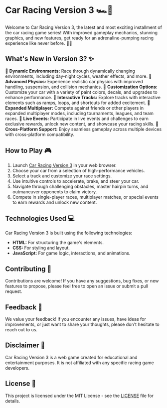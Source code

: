# Car Racing Version 3 🏎️🏁

Welcome to Car Racing Version 3, the latest and most exciting installment of the car racing game series! With improved gameplay mechanics, stunning graphics, and new features, get ready for an adrenaline-pumping racing experience like never before. 🚗💨

## What's New in Version 3? ✨

🌟 **Dynamic Environments:** Race through dynamically changing environments, including day-night cycles, weather effects, and more.
🌟 **Advanced Physics:** Experience realistic car physics with improved handling, suspension, and collision mechanics.
🌟 **Customization Options:** Customize your car with a variety of paint colors, decals, and upgrades to enhance performance.
🌟 **Interactive Tracks:** Explore tracks with interactive elements such as ramps, loops, and shortcuts for added excitement.
🌟 **Expanded Multiplayer:** Compete against friends or other players in expanded multiplayer modes, including tournaments, leagues, and team races.
🌟 **Live Events:** Participate in live events and challenges to earn exclusive rewards, unlock new content, and showcase your racing skills.
🌟 **Cross-Platform Support:** Enjoy seamless gameplay across multiple devices with cross-platform compatibility.

## How to Play 🎮

1. Launch [Car Racing Version 3](https://rishab-creator.github.io/CarRacingVersion3/) in your web browser.
2. Choose your car from a selection of high-performance vehicles.
3. Select a track and customize your race settings.
4. Use intuitive controls to accelerate, brake, and steer your car.
5. Navigate through challenging obstacles, master hairpin turns, and outmaneuver opponents to claim victory.
6. Compete in single-player races, multiplayer matches, or special events to earn rewards and unlock new content.

## Technologies Used 💻

Car Racing Version 3 is built using the following technologies:

- **HTML:** For structuring the game's elements.
- **CSS:** For styling and layout.
- **JavaScript:** For game logic, interactions, and animations.

## Contributing 🤝

Contributions are welcome! If you have any suggestions, bug fixes, or new features to propose, please feel free to open an issue or submit a pull request.

## Feedback 📝

We value your feedback! If you encounter any issues, have ideas for improvements, or just want to share your thoughts, please don't hesitate to reach out to us.

## Disclaimer 📣

Car Racing Version 3 is a web game created for educational and entertainment purposes. It is not affiliated with any specific racing game developers.

## License 📄

This project is licensed under the MIT License - see the [LICENSE](LICENSE) file for details.
